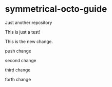 # symmetrical-octo-guide
Just another repository

This is just a test!

This is the new change.

push change

second change

third change

forth change